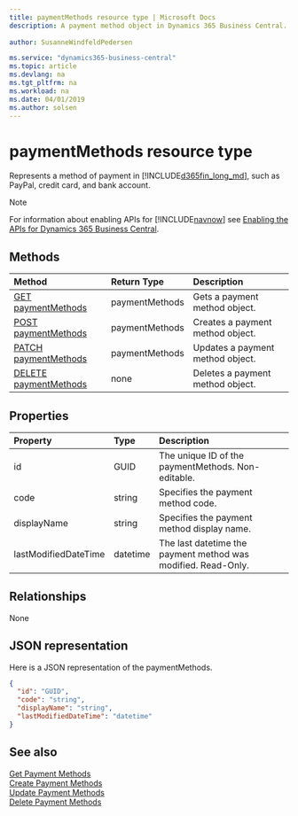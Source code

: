 ```yaml
---
title: paymentMethods resource type | Microsoft Docs
description: A payment method object in Dynamics 365 Business Central.
 
author: SusanneWindfeldPedersen

ms.service: "dynamics365-business-central"
ms.topic: article
ms.devlang: na
ms.tgt_pltfrm: na
ms.workload: na
ms.date: 04/01/2019
ms.author: solsen
---
```


# paymentMethods resource type
Represents a method of payment in [!INCLUDE[d365fin_long_md](../../includes/d365fin_long_md.md)], such as PayPal, credit card, and bank account.

> [!NOTE]  
> For information about enabling APIs for [!INCLUDE[navnow](../../includes/navnow_md.md)] see [Enabling the APIs for Dynamics 365 Business Central](../enabling-apis-for-dynamics-nav.md).

## Methods

| Method                                                          | Return Type  |Description             |
|:----------------------------------------------------------------|:-------------|:-----------------------|
|[GET paymentMethods](../api/dynamics_paymentmethods_get.md)      |paymentMethods|Gets a payment method object.   |
|[POST paymentMethods](../api/dynamics_create_paymentmethods.md)  |paymentMethods|Creates a payment method object.|
|[PATCH paymentMethods](../api/dynamics_paymentmethods_update.md) |paymentMethods|Updates a payment method object.|
|[DELETE paymentMethods](../api/dynamics_paymentmethods_delete.md)|none          |Deletes a payment method object.|

## Properties

| Property           | Type   |Description                                                  |
|:-------------------|:-------|:------------------------------------------------------------|
|id                  |GUID    |The unique ID of the paymentMethods. Non-editable.           |
|code                |string  |Specifies the payment method code.                           |
|displayName         |string  |Specifies the payment method display name.                   |
|lastModifiedDateTime|datetime|The last datetime the payment method was modified. Read-Only.|  


## Relationships
None

## JSON representation

Here is a JSON representation of the paymentMethods.


```json
{
  "id": "GUID",
  "code": "string",
  "displayName": "string",
  "lastModifiedDateTime": "datetime"
}
```

## See also

[Get Payment Methods](../api/dynamics_paymentmethods_get.md)  
[Create Payment Methods](../api/dynamics_create_paymentmethods.md)  
[Update Payment Methods](../api/dynamics_paymentmethods_update.md)  
[Delete Payment Methods](../api/dynamics_paymentmethods_delete.md)  